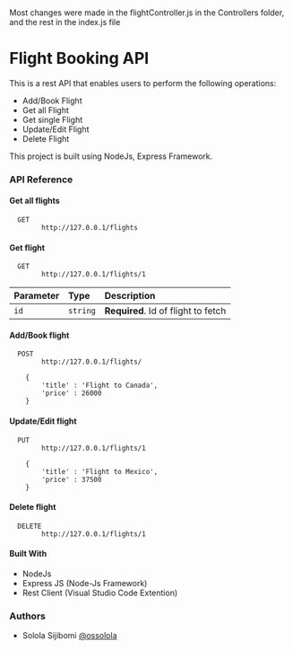 ###
Most changes were made in the flightController.js in the Controllers folder, and the rest in the index.js file



# Flight Booking API



This is a rest API that enables users to perform the following operations:

 - Add/Book Flight
 - Get all Flight
 - Get single Flight
 - Update/Edit Flight
 - Delete Flight

This project is built using NodeJs, Express Framework.



### API Reference

#### Get all flights

```http
  GET 
        http://127.0.0.1/flights
```


#### Get flight

```http
  GET 
        http://127.0.0.1/flights/1
```

| Parameter | Type     | Description                       |
| :-------- | :------- | :-------------------------------- |
| `id`      | `string` | **Required**. Id of flight to fetch |


#### Add/Book flight

```http
  POST 
        http://127.0.0.1/flights/
```

```
    {
        'title' : 'Flight to Canada',
        'price' : 26000
    }
```

#### Update/Edit flight
```http
  PUT 
        http://127.0.0.1/flights/1
```

```
    {
        'title' : 'Flight to Mexico',
        'price' : 37500
    }
```


#### Delete flight

```http
  DELETE 
        http://127.0.0.1/flights/1
```





#### Built With
- NodeJs
- Express JS (Node-Js Framework)
- Rest Client (Visual Studio Code Extention)

### Authors

- Solola Sijibomi [@ossolola](https://github.com/ossolola)

